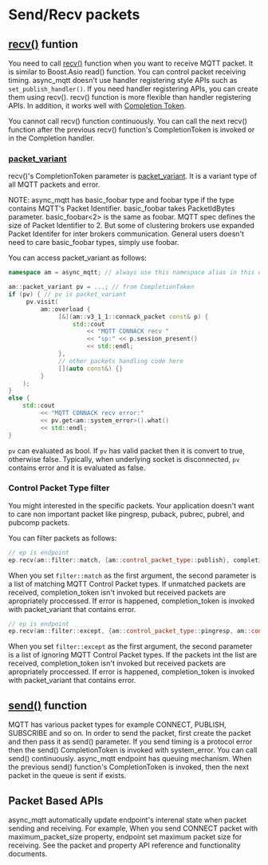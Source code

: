 # Send/Recv packets
## [recv()](https://redboltz.github.io/async_mqtt/doc/latest/html/classasync__mqtt_1_1basic__endpoint.html#ae43f3f6c57a9e9267409132de7e44f25) funtion
You need to call [recv()](https://redboltz.github.io/async_mqtt/doc/latest/html/classasync__mqtt_1_1basic__endpoint.html#ae43f3f6c57a9e9267409132de7e44f25) function when you want to receive MQTT packet. It is similar to Boost.Asio read() function.
You can control packet receiving timing. async_mqtt doesn't use handler registering style APIs such as `set_publish_handler()`. If you need handler registering APIs, you can create them using recv().
recv() function is more flexible than handler registering APIs. In addition, it works well with [Completion Token](https://www.boost.org/doc/html/boost_asio/overview/model/completion_tokens.html).

You cannot call recv() function continuously. You can call the next recv() function after the previous recv() function's CompletionToken is invoked or in the Completion handler.

### [packet_variant](https://redboltz.github.io/async_mqtt/doc/latest/html/classasync__mqtt_1_1basic__packet__variant.html)
recv()'s CompletionToken parameter is [packet_variant](/include/async_mqtt/packet/packet_variant.hpp). It is a variant type of all MQTT packets and error.

NOTE: async_mqtt has basic_foobar type and foobar type if the type contains MQTT's Packet Identifier. basic_foobar takes PacketIdBytes parameter. basic_foobar<2> is the same as foobar. MQTT spec defines the size of Packet Identifier to 2. But some of clustering brokers use expanded Packet Identifer for inter brokers communication. General users doesn't need to care basic_foobar types, simply use foobar.

You can access packet_variant as follows:

```cpp
namespace am = async_mqtt; // always use this namespace alias in this document
```

```cpp
am::packet_variant pv = ...; // from CompletionToken
if (pv) { // pv is packet_variant
     pv.visit(
         am::overload {
              [&](am::v3_1_1::connack_packet const& p) {
                  std::cout
                      << "MQTT CONNACK recv "
                      << "sp:" << p.session_present()
                      << std::endl;
              },
              // other packets handling code here
              [](auto const&) {}
         }
    );
}
else {
    std::cout
         << "MQTT CONNACK recv error:"
         << pv.get<am::system_error>().what()
         << std::endl;
}
```

`pv` can evaluated as bool. If `pv` has valid packet then it is convert to true, otherwise false. Typically, when underlying socket is disconnected, `pv` contains error and it is evaluated as false.

### Control Packet Type filter
You might interested in the specific packets. Your application doesn't want to care non important packet like pingresp, puback, pubrec, pubrel, and pubcomp packets.

You can filter packets as follows:

```cpp
// ep is endpoint
ep.recv(am::filter::match, {am::control_packet_type::publish}, completion_token);
```

When you set `filter::match` as the first argument, the second parameter is a list of matching MQTT Control Packet types. If unmatched packets are received, completion_token isn't invoked but received packets are apropriately proccessed.
If error is happened, completion_token is invoked with packet_variant that contains error.

```cpp
// ep is endpoint
ep.recv(am::filter::except, {am::control_packet_type::pingresp, am::control_packet_type::puback}, completion_token);
```

When you set `filter::except` as the first argument, the second parameter is a list of ignoring MQTT Control Packet types. If the packets int the list are received, completion_token isn't invoked but received packets are apropriately proccessed.
If error is happened, completion_token is invoked with packet_variant that contains error.


## [send()](https://redboltz.github.io/async_mqtt/doc/latest/html/classasync__mqtt_1_1basic__endpoint.html#aeadb5049b6fba3dd8075ba4f8daadcd0) function
MQTT has various packet types for example CONNECT, PUBLISH, SUBSCRIBE and so on. In order to send the packet, first create the packet and then pass it as send() parameter. If you send timing is a protocol error then the send() CompletionToken is invoked with system_error.
You can call send() continuously. async_mqtt endpoint has queuing mechanism. When the previous send() function's CompletionToken is invoked, then the next packet in the queue is sent if exists.

## Packet Based APIs

async_mqtt automatically update endpoint's interenal state when packet sending and receiving. For example, When you send CONNECT packet with maximum_packet_size property, endpoint set maximum packet size for receiving. See the packet and property API reference and functionality documents.
